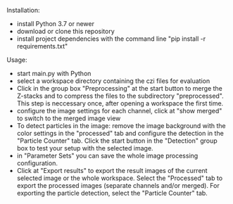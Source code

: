 Installation:
- install Python 3.7 or newer
- download or clone this repository
- install project dependencies with the command line "pip install -r requirements.txt"

Usage:
- start main.py with Python
- select a workspace directory containing the czi files for evaluation
- Click in the group box "Preprocessing" at the start button to merge the Z-stacks and to compress the files to the subdirectory "preprocessed". This step is neccessary once, after opening a workspace the first time.
- configure the image settings for each channel, click at "show merged" to switch to the merged image view
- To detect particles in the image: remove the image background with the color settings in the "processed" tab and configure the detection in the "Particle Counter" tab. Click the start button in the "Detection" group box to test your setup with the selected image.
- in "Parameter Sets" you can save the whole image processing configuration.
- Click at "Export results" to export the result images of the current selected image or the whole workspace. Select the "Processed" tab to export the processed images (separate channels and/or merged). For exporting the particle detection, select the "Particle Counter" tab.
